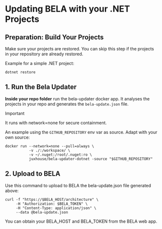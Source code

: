 # Updating BELA with your .NET Projects

## Preparation: Build Your Projects

Make sure your projects are restored. You can skip this step if the projects in your repository are already restored.

Example for a simple .NET project:

```
dotnet restore
```

## 1. Run the Bela Updater

**Inside your repo folder** run the bela-updater docker app. It analyses the projects in your repo and generates the `bela-update.json` file.

> [!IMPORTANT]
> It runs with network=none for secure containment.

An example using the `GITHUB_REPOSITORY` env var as source. Adapt with your own source:
```
docker run --network=none --pull=always \
           -v ./:/workspace/ \
           -v ~/.nuget:/root/.nuget:ro \
           juxhouse/bela-updater-dotnet -source "$GITHUB_REPOSITORY"
```

## 2. Upload to BELA

Use this command to upload to BELA the bela-update.json file generated above:

```
curl -f "https://$BELA_HOST/architecture" \
     -H "Authorization: $BELA_TOKEN" \
     -H "Content-Type: application/json" \
     --data @bela-update.json
```
You can obtain your BELA_HOST and BELA_TOKEN from the BELA web app.
